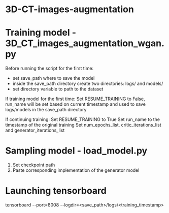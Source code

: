 # 3D-CT-images-augmentation

# Training model - 3D_CT_images_augmentation_wgan.py

Before running the script for the first time:
- set save_path where to save the model
- inside the save_path directory create two directories: logs/ and models/
- set directory variable to path to the dataset

If training model for the first time:
Set RESUME_TRAINING to False, run_name will be set based on current timestamp and used to save logs/models in the save_path directory

If continuing training:
Set RESUME_TRAINING to True
Set run_name to the timestamp of the original training
Set num_epochs_list, critic_iterations_list and generator_iterations_list

# Sampling model - load_model.py

1) Set checkpoint path
2) Paste corresponding implementation of the generator model

# Launching tensorboard
tensorboard --port=8008 --logdir=<save_path>/logs/<training_timestamp>



